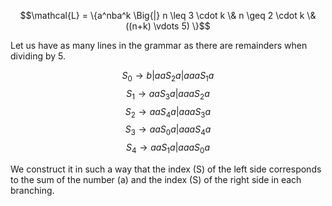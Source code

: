 
$$\mathcal{L} = \{a^nba^k \Big{|} n \leq 3 \cdot k \& n \geq 2 \cdot k \& ((n+k) \vdots 5) \}$$

Let us have as many lines in the grammar as there are remainders when dividing by 5.

$$S_0 \to b | aaS_2a|aaaS_1a$$
$$S_1 \to aaS_3a|aaaS_2a$$
$$S_2 \to aaS_4a|aaaS_3a$$
$$S_3 \to aaS_0a|aaaS_4a$$
$$S_4 \to aaS_1a|aaaS_0a$$

We construct it in such a way that the index \(S\) of the left side corresponds to the sum of the number \(a\) and the index \(S\) of the right side in each branching.
